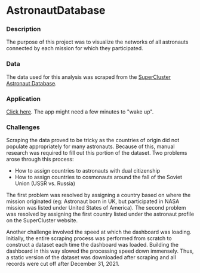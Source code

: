 # AstronautDatabase

### Description

The purpose of this project was to visualize the networks of all astronauts connected by each mission for which they participated. 

### Data

The data used for this analysis was scraped from the [SuperCluster Astronaut Database](https://www.supercluster.com/astronauts).

### Application
[Click here](https://astro-db-jz.onrender.com/).  The app might need a few minutes to "wake up".

### Challenges

Scraping the data proved to be tricky as the countries of origin did not populate appropriately for many astronauts.  Because of this, manual research was required to fill out this portion of the dataset.  Two problems arose through this process:
- How to assign countries to astronauts with dual citizenship
- How to assign countries to cosmonauts around the fall of the Soviet Union (USSR vs. Russia)

The first problem was resolved by assigning a country based on where the mission originated (eg: Astronaut born in UK, but participated in NASA mission was listed under United States of America).  The second problem was resolved by assigning the first country listed under the astronaut profile on the SuperCluster website.

Another challenge involved the speed at which the dashboard was loading.  Initially, the entire scraping process was performed from scratch to construct a dataset each time the dashboard was loaded.  Building the dashboard in this way slowed the processing speed down immensely. Thus, a static version of the dataset was downloaded after scraping and all records were cut off after December 31, 2021.
